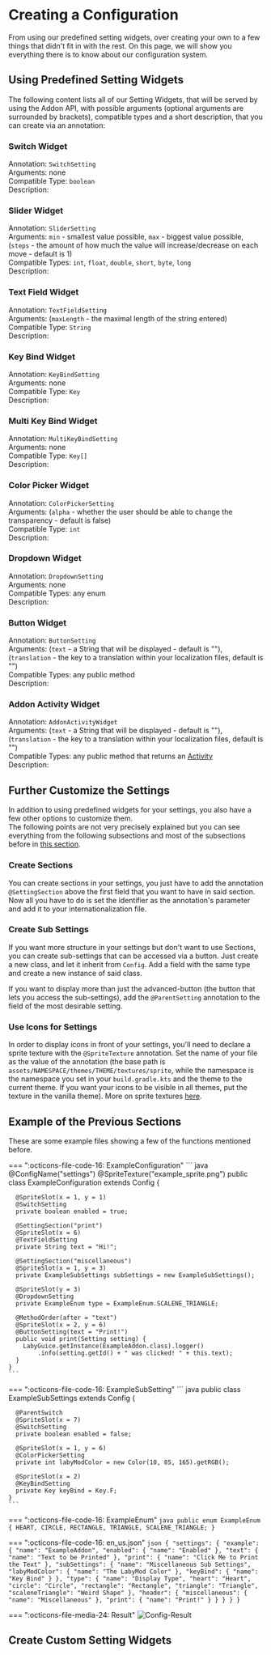 # Creating a Configuration

From using our predefined setting widgets, over creating your own to a few things that didn't fit in with the rest. On this page, we will show you everything there is to know about our configuration system.

## Using Predefined Setting Widgets

The following content lists all of our Setting Widgets, that will be served by using the Addon API, with possible arguments (optional arguments are surrounded by brackets), compatible types and a short description, that you can create via an annotation:

### Switch Widget

Annotation: `SwitchSetting` <br>
Arguments: none <br>
Compatible Type: `boolean` <br>
Description: 

### Slider Widget

Annotation: `SliderSetting` <br>
Arguments: `min` - smallest value possible, `max` - biggest value possible, (`steps` - the amount of how much the value will increase/decrease on each move - default is 1) <br>
Compatible Types: `int`, `float`, `double`, `short`, `byte`, `long` <br>
Description: 

### Text Field Widget

Annotation: `TextFieldSetting` <br>
Arguments: (`maxLength` - the maximal length of the string entered) <br>
Compatible Type: `String` <br>
Description: 

### Key Bind Widget

Annotation: `KeyBindSetting` <br>
Arguments: none <br>
Compatible Type: `Key` <br>
Description: 

### Multi Key Bind Widget

Annotation: `MultiKeyBindSetting` <br>
Arguments: none <br>
Compatible Type: `Key[]` <br>
Description: 

### Color Picker Widget

Annotation: `ColorPickerSetting` <br>
Arguments: (`alpha` - whether the user should be able to change the transparency - default is false) <br>
Compatible Type: `int` <br>
Description: 

### Dropdown Widget

Annotation: `DropdownSetting` <br>
Arguments: none <br>
Compatible Types: any enum <br>
Description: 

### Button Widget

Annotation: `ButtonSetting` <br>
Arguments: (`text` - a String that will be displayed - default is ""), (`translation` - the key to a translation within your localization files, default is "") <br>
Compatible Types: any public method <br>
Description: 

### Addon Activity Widget

Annotation: `AddonActivityWidget` <br>
Arguments: (`text` - a String that will be displayed - default is ""), (`translation` - the key to a translation within your localization files, default is "") <br>
Compatible Types: any public method that returns an <a href="#FINAL_LINK_HERE">Activity</a> <br>
Description: 

## Further Customize the Settings

In addition to using predefined widgets for your settings, you also have a few other options to customize them. <br>
The following points are not very precisely explained but you can see everything from the following subsections and most of the subsections before in
<a href="#example-of-the-previous-sections">this section</a>.

### Create Sections

You can create sections in your settings, you just have to add the annotation `@SettingSection` above the first field that you want to have in said section. Now all you have to do is set the identifier as the annotation's parameter and add it to your internationalization file. 

### Create Sub Settings

If you want more structure in your settings but don't want to use Sections, you can create sub-settings that can be accessed via a button. Just create a new class, and let it inherit from `Config`. Add a field with the same type and create a new instance of said class.

If you want to display more than just the advanced-button (the button that lets you access the sub-settings), add the `@ParentSetting` annotation to the field of the most desirable setting.

### Use Icons for Settings

In order to display icons in front of your settings, you'll need to declare a sprite texture with the `@SpriteTexture` annotation. Set the name of your file as the value of the annotation (the base path is `assets/NAMESPACE/themes/THEME/textures/sprite`, while the namespace is the namespace you set in your `build.gradle.kts` and the theme to the current theme. If you want your icons to be visible in all themes, put the texture in the vanilla theme). More on sprite textures <a href="#FINAL_LINK_HERE">here</a>. 

## Example of the Previous Sections

These are some example files showing a few of the functions mentioned before.

=== ":octicons-file-code-16: ExampleConfiguration"
    ``` java
    @ConfigName("settings")
    @SpriteTexture("example_sprite.png")
    public class ExampleConfiguration extends Config {
    
      @SpriteSlot(x = 1, y = 1)
      @SwitchSetting
      private boolean enabled = true;

      @SettingSection("print")
      @SpriteSlot(x = 6)
      @TextFieldSetting
      private String text = "Hi!";

      @SettingSection("miscellaneous")
      @SpriteSlot(x = 1, y = 3)
      private ExampleSubSettings subSettings = new ExampleSubSettings();

      @SpriteSlot(y = 3)
      @DropdownSetting
      private ExampleEnum type = ExampleEnum.SCALENE_TRIANGLE;

      @MethodOrder(after = "text")
      @SpriteSlot(x = 2, y = 6)
      @ButtonSetting(text = "Print!")
      public void print(Setting setting) {
        LabyGuice.getInstance(ExampleAddon.class).logger()
            .info(setting.getId() + " was clicked! " + this.text);
      }
    }
    ```

=== ":octicons-file-code-16: ExampleSubSetting"
    ``` java
    public class ExampleSubSettings extends Config {

      @ParentSwitch
      @SpriteSlot(x = 7)
      @SwitchSetting
      private boolean enabled = false;

      @SpriteSlot(x = 1, y = 6)
      @ColorPickerSetting
      private int labyModColor = new Color(10, 85, 165).getRGB();

      @SpriteSlot(x = 2)
      @KeyBindSetting
      private Key keyBind = Key.F;
    }
    ```

=== ":octicons-file-code-16: ExampleEnum"
    ``` java
    public enum ExampleEnum {
        HEART, CIRCLE, RECTANGLE, TRIANGLE, SCALENE_TRIANGLE;
    }
    ```

=== ":octicons-file-code-16: en_us.json"
    ``` json
    {
      "settings": {
        "example": {
          "name": "ExampleAddon",
          "enabled": {
            "name": "Enabled"
          },
          "text": {
            "name": "Text to be Printed"
          },
          "print": {
            "name": "Click Me to Print the Text"
          },
          "subSettings": {
            "name": "Miscellaneous Sub Settings",
            "labyModColor": {
              "name": "The LabyMod Color"
            },
            "keyBind": {
              "name": "Key Bind"
            }
          },
          "type": {
            "name": "Display Type",
            "heart": "Heart",
            "circle": "Circle",
            "rectangle": "Rectangle",
            "triangle": "Triangle",
            "scaleneTriangle": "Weird Shape"
          },
          "header": {
            "miscellaneous": {
              "name": "Miscellaneous"
            },
            "print": {
              "name": "Print!"
            }
          }
        }
      }
    }
    ```

=== ":octicons-file-media-24: Result"
    ![Config-Result](/assets/files/screenshots/config-example.gif)

## Create Custom Setting Widgets